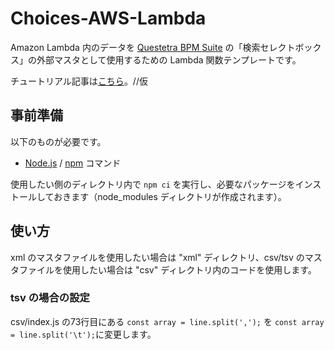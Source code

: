 # Choices-AWS-Lambda
Amazon Lambda 内のデータを [Questetra BPM Suite](https://questetra.com/) の「検索セレクトボックス」の外部マスタとして使用するための 
Lambda 関数テンプレートです。

チュートリアル記事は[こちら](https://support.questetra.com/ja/developer-blog/choices-aws-lambda/)。//仮

## 事前準備
以下のものが必要です。
* [Node.js](https://nodejs.org/) / [npm](https://www.npmjs.com/) コマンド


使用したい側のディレクトリ内で `npm ci` を実行し、必要なパッケージをインストールしておきます（node_modules ディレクトリが作成されます）。

## 使い方
xml のマスタファイルを使用したい場合は "xml" ディレクトリ、csv/tsv のマスタファイルを使用したい場合は "csv" ディレクトリ内のコードを使用します。

### tsv の場合の設定
csv/index.js の73行目にある `const array = line.split(',');` を `const array = line.split('\t');`に変更します。